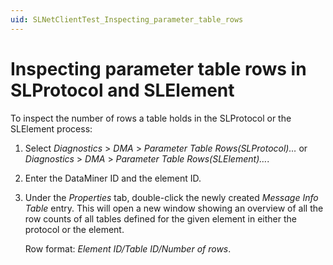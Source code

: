 ```yaml
---
uid: SLNetClientTest_Inspecting_parameter_table_rows
---
```


# Inspecting parameter table rows in SLProtocol and SLElement

To inspect the number of rows a table holds in the SLProtocol or the SLElement process:

1. Select *Diagnostics* > *DMA* > *Parameter Table Rows(SLProtocol)…* or *Diagnostics* > *DMA* > *Parameter Table Rows(SLElement)…*.

1. Enter the DataMiner ID and the element ID.

1. Under the *Properties* tab, double-click the newly created *Message Info Table* entry. This will open a new window showing an overview of all the row counts of all tables defined for the given element in either the protocol or the element.

    Row format: *Element ID/Table ID/Number of rows*.
